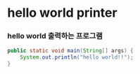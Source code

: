 # hello world printer

### hello world 출력하는 프로그램

```java
public static void main(String[] args) {
    System.out.println("hello world!!");
}
```

